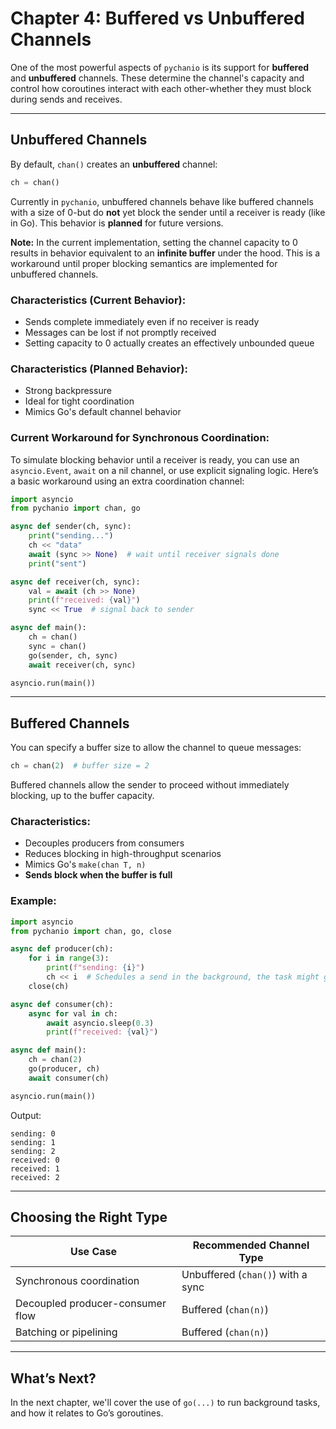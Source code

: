 # Chapter 4: Buffered vs Unbuffered Channels

One of the most powerful aspects of `pychanio` is its support for **buffered** and **unbuffered** channels. These determine the channel's capacity and control how coroutines interact with each other-whether they must block during sends and receives.

---

## Unbuffered Channels

By default, `chan()` creates an **unbuffered** channel:

```python
ch = chan()
```

Currently in `pychanio`, unbuffered channels behave like buffered channels with a size of 0-but do **not** yet block the sender until a receiver is ready (like in Go). This behavior is **planned** for future versions.

**Note:** In the current implementation, setting the channel capacity to 0 results in behavior equivalent to an **infinite buffer** under the hood. This is a workaround until proper blocking semantics are implemented for unbuffered channels.

### Characteristics (Current Behavior):

* Sends complete immediately even if no receiver is ready
* Messages can be lost if not promptly received
* Setting capacity to 0 actually creates an effectively unbounded queue

### Characteristics (Planned Behavior):

* Strong backpressure
* Ideal for tight coordination
* Mimics Go's default channel behavior

### Current Workaround for Synchronous Coordination:

To simulate blocking behavior until a receiver is ready, you can use an `asyncio.Event`, `await` on a nil channel, or use explicit signaling logic. Here’s a basic workaround using an extra coordination channel:

```python
import asyncio
from pychanio import chan, go

async def sender(ch, sync):
    print("sending...")
    ch << "data"
    await (sync >> None)  # wait until receiver signals done
    print("sent")

async def receiver(ch, sync):
    val = await (ch >> None)
    print(f"received: {val}")
    sync << True  # signal back to sender

async def main():
    ch = chan()
    sync = chan()
    go(sender, ch, sync)
    await receiver(ch, sync)

asyncio.run(main())
```

---

## Buffered Channels

You can specify a buffer size to allow the channel to queue messages:

```python
ch = chan(2)  # buffer size = 2
```

Buffered channels allow the sender to proceed without immediately blocking, up to the buffer capacity.

### Characteristics:

* Decouples producers from consumers
* Reduces blocking in high-throughput scenarios
* Mimics Go's `make(chan T, n)`
* **Sends block when the buffer is full**

### Example:

```python
import asyncio
from pychanio import chan, go, close

async def producer(ch):
    for i in range(3):
        print(f"sending: {i}")
        ch << i  # Schedules a send in the background, the task might get blocked in the background, if the buffer is full.
    close(ch)

async def consumer(ch):
    async for val in ch:
        await asyncio.sleep(0.3)
        print(f"received: {val}")

async def main():
    ch = chan(2)
    go(producer, ch)
    await consumer(ch)

asyncio.run(main())
```

Output:

```
sending: 0
sending: 1
sending: 2
received: 0
received: 1
received: 2
```

---

## Choosing the Right Type

| Use Case                           | Recommended Channel Type |
| ---------------------------------- | ------------------------ |
| Synchronous coordination           | Unbuffered (`chan()`) with a sync   |
| Decoupled producer-consumer flow   | Buffered (`chan(n)`)     |
| Batching or pipelining             | Buffered (`chan(n)`)     |

---

## What’s Next?

In the next chapter, we'll cover the use of `go(...)` to run background tasks, and how it relates to Go’s goroutines.

